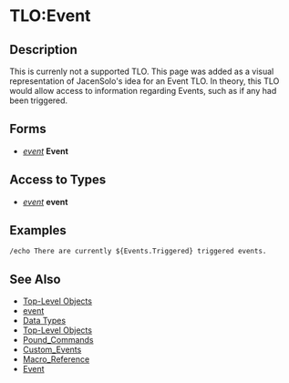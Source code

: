 # TLO:Event

## Description

This is currenly not a supported TLO. This page was added as a visual representation of JacenSolo's idea for an Event TLO. In theory, this TLO would allow access to information regarding Events, such as if any had been triggered.

## Forms

* [_event_](../../parking-lot/pages-to-be-reviewed/datatype-event.md) **Event**

## Access to Types

* [_event_](../../parking-lot/pages-to-be-reviewed/datatype-event.md) **event**

## Examples

`/echo There are currently ${Events.Triggered} triggered events.`

## See Also

* [Top-Level Objects](./)
* [event](../../parking-lot/pages-to-be-reviewed/datatype-event.md)
* [Data Types](../data-types/)
* [Top-Level Objects](./)
* [Pound\_Commands](../../commands/macro-commands/pound-commands/)
* [Custom\_Events](../../macros/macros/custom-events.md)
* [Macro\_Reference](../../documentation/macro-reference.md)
* [Event](../../commands/macro-commands/pound-commands/event.md)

